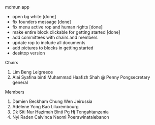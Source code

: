 mdmun app
- open bg white [done]
- fix founders message [done]
- fix menu active rop and human rights [done]
- make entire block clickable for getting started [done]
- add committees with chairs and members
- update rop to include all documents
- add pictures to blocks in getting started
- desktop version
<div class="council__people-container">
  <p class="council__people-category">Chairs</p>
  <ol>
    <li class="council__person">Lim Beng Lei<span class="council__person-info">greece</span></li>
    <li class="council__person">Alai Syafina binti Muhammad Haafizh Shah @ Penny Pong<span class="council__person-info">secretary general</span></li>
  </ol>
</div>
<div class="council__people-container">
  <p class="council__people-category">Members</p>
  <ol>
    <li class="council__person">Damien Beckham Chung Wen Jei<span class="council__person-info">russia</span></li>
    <li class="council__person">Adelene Yong Bao Li<span class="council__person-info">luxembourg</span></li>
    <li class="council__person">Dk Siti Nur Hazimah Binti Pg Hj Tengah<span class="council__person-info">tanzania</span></li>
    <li class="council__person">Nyi Raden Calvinca Naomi Poerawinata<span class="council__person-info">lebanon</span></li>
  </ol>
</div>
